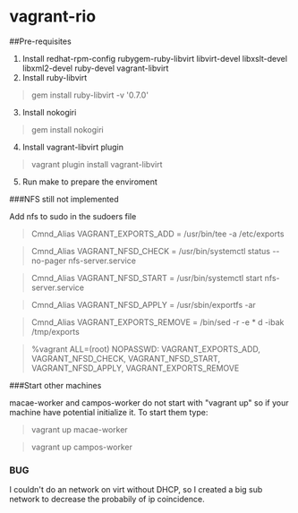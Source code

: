 # vagrant-rio

##Pre-requisites
  1. Install redhat-rpm-config rubygem-ruby-libvirt libvirt-devel libxslt-devel libxml2-devel ruby-devel vagrant-libvirt
  2. Install ruby-libvirt

  >  gem install ruby-libvirt -v '0.7.0'

  3. Install nokogiri

  > gem install nokogiri

  4. Install vagrant-libvirt plugin

  > vagrant plugin install vagrant-libvirt

  5. Run make to prepare the enviroment
  
###NFS still not implemented

  Add nfs to sudo in the sudoers file

  > Cmnd_Alias VAGRANT_EXPORTS_ADD = /usr/bin/tee -a /etc/exports

  > Cmnd_Alias VAGRANT_NFSD_CHECK = /usr/bin/systemctl status --no-pager nfs-server.service

  > Cmnd_Alias VAGRANT_NFSD_START = /usr/bin/systemctl start nfs-server.service

  > Cmnd_Alias VAGRANT_NFSD_APPLY = /usr/sbin/exportfs -ar

  > Cmnd_Alias VAGRANT_EXPORTS_REMOVE = /bin/sed -r -e * d -ibak /tmp/exports

  > %vagrant ALL=(root) NOPASSWD: VAGRANT_EXPORTS_ADD, VAGRANT_NFSD_CHECK, VAGRANT_NFSD_START, VAGRANT_NFSD_APPLY, VAGRANT_EXPORTS_REMOVE

###Start other machines

  macae-worker and campos-worker do not start with "vagrant up" so if your machine have potential initialize it.
  To start them type:

  > vagrant up macae-worker

  > vagrant up campos-worker 

### BUG

I couldn't do an network on virt without DHCP, so I created a big sub network to decrease the probabily of ip coincidence.
